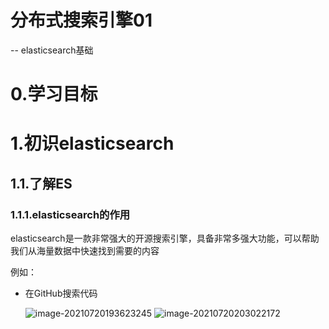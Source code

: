 # 分布式搜索引擎01

-- elasticsearch基础



# 0.学习目标





# 1.初识elasticsearch

## 1.1.了解ES



### 1.1.1.elasticsearch的作用

elasticsearch是一款非常强大的开源搜索引擎，具备非常多强大功能，可以帮助我们从海量数据中快速找到需要的内容

例如：

- 在GitHub搜索代码

  ![image-20210720193623245](https://gitee.com/xie-qianyu/picture/raw/master/image-20210720193623245-2022-10-2813:32:38.png)
![image-20210720203022172](assets/image-20210720203022172.png)
